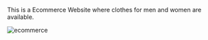 This is a Ecommerce Website where clothes for men and women are available.

![ecommerce](https://user-images.githubusercontent.com/66327177/135769781-e98e7163-0b7a-4124-9f2e-36969a5953a6.png)
